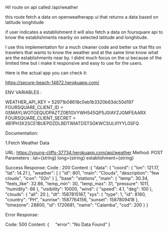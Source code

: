 

Hi!  route on api called /api/weather 

this route fetch a  data on openweatherapp ui that returns a data based on latitude longhitude

if user indicates a establishment it will also fetch a data on foursquare api to know the establishments nearby on selected latitude and longhitude.

I use this implementation for a much cleaner code and better ux that fits on travelers that wants to know the weather and at the same time know what are the establishments near by. I didnt much focus on the ui because of the limited time but i make it responsive and easy to use for the users.


Here is the actual app you can check it:

https://secure-beach-14872.herokuapp.com/

ENV VARIABLES : 


WEATHER_API_KEY = 52971b08618c0eb1b3320b63dc50d197
FOURSQUARE_CLIENT_ID = 0SMAYLWOTGEQUDPAZTZ0B1GVYWH545QP5J0IAYZJGMFEAARX
FOURSQUARE_CLIENT_SECRET = 4B1PH3X2SCE1BUEPDZDLBDTWIATDSTSGKWCSULII1YYL0SFQ



Documentation:

1.Fetch Weather Data

URL:
https://young-cliffs-37734.herokuapp.com/api/weather
Method:
POST
Parameters :
lat={string}
long={string}
establishment={string}

Success Response:
Code : 200
Content :{
    "data": {
        "coord": {
            "lon": 121.17,
            "lat": 14.21
        },
        "weather": [
            {
                "id": 801,
                "main": "Clouds",
                "description": "few clouds",
                "icon": "02n"
            }
        ],
        "base": "stations",
        "main": {
            "temp": 30.34,
            "feels_like": 32.86,
            "temp_min": 30,
            "temp_max": 31,
            "pressure": 1011,
            "humidity": 66
        },
        "visibility": 10000,
        "wind": {
            "speed": 4.1,
            "deg": 100
        },
        "clouds": {
            "all": 20
        },
        "dt": 1587815167,
        "sys": {
            "type": 1,
            "id": 8160,
            "country": "PH",
            "sunrise": 1587764156,
            "sunset": 1587809418
        },
        "timezone": 28800,
        "id": 1720681,
        "name": "Calamba",
        "cod": 200
    }
}

Error Response:

Code: 500
Content:
{
    "error": "No Data Found"
}
